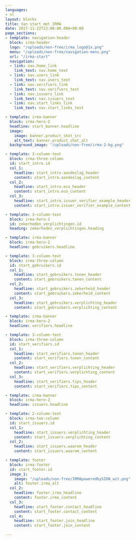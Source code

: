 ```yaml
---
languages:
- nl
layout: blocks
title: Van start met IRMA
date: 2017-11-22T23:00:00.000+00:00
page_sections:
- template: navigation-header
  block: irma-header
  logo: "/uploads/non-free/irma_logo@1x.png"
  menu: "/uploads/non-free/navigation-menu.png"
  url: "/irma-start"
  navigation:
  - link: nav.home_link
    link_text: nav.home_text
  - link: nav.users_link
    link_text: nav.users_text
  - link: nav.verifiers_link
    link_text: nav.verifiers_text
  - link: nav.issuers_link
    link_text: nav.issuers_text
  - link: nav.start_links_link
    link_text: nav.start_links_text

- template: irma-banner
  block: irma-hero-2
  headline: start_banner.headline
  image:
    image: banner.product_shot_src
    alt_text: banner.product_shot_alt
  background_image: "/uploads/non-free/irma-2-bg.png"

- template: 3-column-text
  block: irma-three-column
  id: start_intro.id
  col_1:
    headline: start_intro.aandeslag_header
    content: start_intro.aandeslag_content
  col_2:
    headline: start_intro.eco_header
    content: start_intro.eco_content
  col_3:
    headline: start_intro.issuer_verifier_example_header
    content: start_intro.issuer_verifier_example_content

- template: 3-column-text
  block: irma-hero-1
  id: zekerheden_verplichtingen.id
  heading: zekerheden_verplichtingen.heading

- template: irma-banner
  block: irma-hero-2
  headline: gebruikers.headline

- template: 3-column-text
  block: irma-three-column
  id: start_gebruikers.id
  col_1:
    headline: start_gebruikers.tonen_header
    content: start_gebruikers.tonen_content
  col_2:
    headline: start_gebruikers.zekerheid_header
    content: start_gebruikers.zekerheid_content
  col_3:
    headline: start_gebruikers.verplichting_header
    content: start_gebruikers.verplichting_content

- template: irma-banner
  block: irma-hero-2
  headline: verifiers.headline

- template: 3-column-text
  block: irma-three-column
  id: start_verifiers.id
  col_1:
    headline: start_verifiers.tonen_header
    content: start_verifiers.tonen_content
  col_2:
    headline: start_verifiers.verplichting_header
    content: start_verifiers.verplichting_content
  col_3:
    headline: start_verifiers.tips_header
    content: start_verifiers.tips_content

- template: irma-banner
  block: irma-hero-2
  headline: issuers.headline

- template: 2-column-text
  block: irma-two-column
  id: start_issuers.id
  col_1:
    headline: start_issuers.verplichting_header
    content: start_issuers.verplichting_content
  col_2:
    headline: start_issuers.waarom_header
    content: start_issuers.waarom_content

- template: footer
  block: irma-footer
  id: start_footer.id
  image_1:
    image: "/uploads/non-free/IRMApoweredbySIDN_wit.png"
    alt: footer.irma_alt
  col_2:  
    headline: footer.irma_headline
    content: footer.irma_content
  col_3:
    headline: start_footer.contact_headline
    content: start_footer.contact_content
  col_4:
    headline: start_footer.join_headline
    content: start_footer.join_content

---
```

